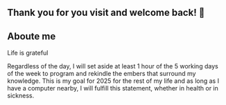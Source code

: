 ## Thank you for you visit and welcome back! 👋

<!--
**

- 🔭 I’m currently working on ...
- 🌱 I’m currently learning ...
- 👯 I’m looking to collaborate on ...
- 🤔 I’m looking for help with ...
- 💬 Ask me about ...
- 📫 How to reach me: ...
- 😄 Pronouns: ...
- ⚡ Fun fact: ...
-->

## Aboute me
Life is grateful

Regardless of the day, I will set aside at least 1 hour of the 5 working days of the week to program and rekindle the embers that surround my knowledge. This is my goal for 2025 for the rest of my life and as long as I have a computer nearby, I will fulfill this statement, whether in health or in sickness.


